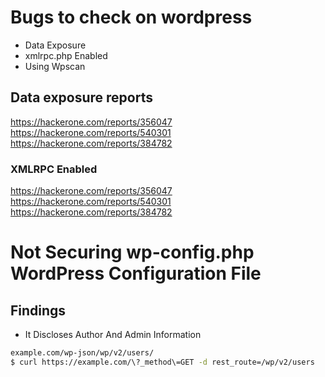 # Bugs to check on wordpress
- Data Exposure
- xmlrpc.php Enabled
- Using Wpscan

## Data exposure reports
https://hackerone.com/reports/356047
https://hackerone.com/reports/540301 
https://hackerone.com/reports/384782

### XMLRPC Enabled 
https://hackerone.com/reports/356047 
https://hackerone.com/reports/540301 
https://hackerone.com/reports/384782

# Not Securing wp-config.php WordPress Configuration File


## Findings
- It Discloses Author And Admin Information
```bash
example.com/wp-json/wp/v2/users/
$ curl https://example.com/\?_method\=GET -d rest_route=/wp/v2/users
```
